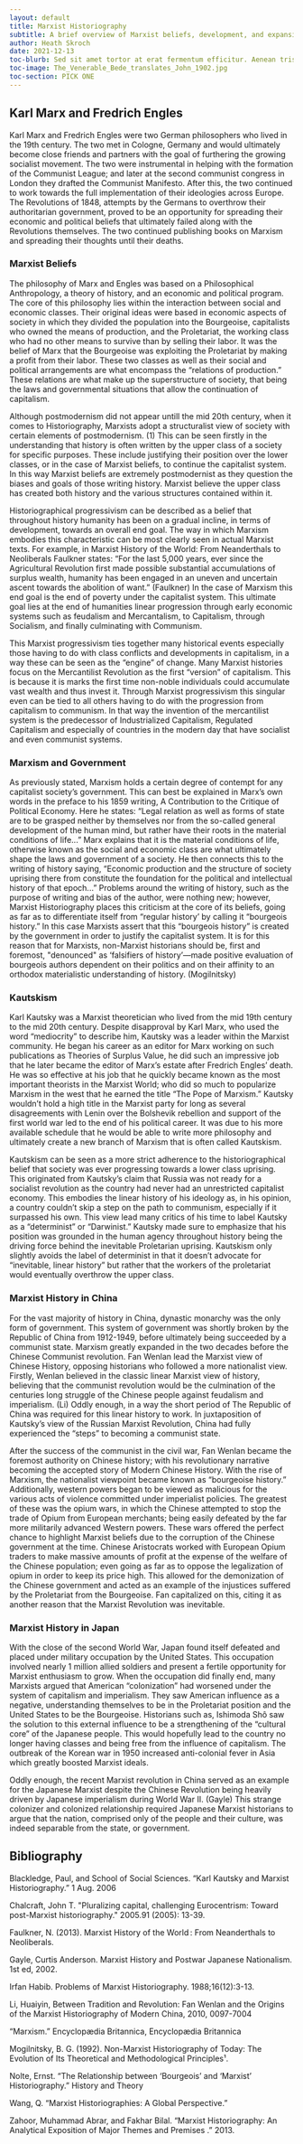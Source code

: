 ```yaml
---
layout: default
title: Marxist Historiography
subtitle: A brief overview of Marxist beliefs, development, and expansion.
author: Heath Skroch
date: 2021-12-13
toc-blurb: Sed sit amet tortor at erat fermentum efficitur. Aenean tristique est sed ultrices vulputate. Fusce massa felis, volutpat nec quam sit amet, accumsan lacinia justo. Donec sit amet congue mi. Ut id tellus sit amet leo venenatis porta. Maecenas lobortis nibh in maximus euismod. Aliquam erat volutpat.
toc-image: The_Venerable_Bede_translates_John_1902.jpg
toc-section: PICK ONE
---
```







## Karl Marx and Fredrich Engles 
Karl Marx and Fredrich Engles were two German philosophers who lived in the 19th century. The two met in Cologne, Germany and would ultimately become close friends and partners with the goal of furthering the growing socialist movement. The two were instrumental in helping with the formation of the Communist League; and later at the second communist congress in London they drafted the Communist Manifesto. After this, the two continued to work towards the full implementation of their ideologies across Europe. The Revolutions of 1848, attempts by the Germans to overthrow their authoritarian government, proved to be an opportunity for spreading their economic and political beliefs that ultimately failed along with the Revolutions themselves. The two continued publishing books on Marxism and spreading their thoughts until their deaths.  

### Marxist Beliefs
The philosophy of Marx and Engles was based on a Philosophical Anthropology, a theory of history, and an economic and political program. The core of this philosophy lies within the interaction between social and economic classes. Their original ideas were based in economic aspects of society in which they divided the population into the Bourgeoise, capitalists who owned the means of production, and the Proletariat, the working class who had no other means to survive than by selling their labor. It was the belief of Marx that the Bourgeoise was exploiting the Proletariat by making a profit from their labor.  These two classes as well as their social and political arrangements are what encompass the “relations of production.” These relations are what make up the superstructure of society, that being the laws and governmental situations that allow the continuation of capitalism.  

Although postmodernism did not appear untill the mid 20th century, when it comes to Historiography, Marxists adopt a structuralist view of society with certain elements of postmodernism.  (1) This can be seen firstly in the understanding that history is often written by the upper class of a society for specific purposes. These include justifying their position over the lower classes, or in the case of Marxist beliefs, to continue the capitalist system. In this way Marxist beliefs are extremely postmodernist as they question the biases and goals of those writing history. Marxist believe the upper class has created both history and the various structures contained within it.  

Historiographical progressivism can be described as a belief that throughout history humanity has been on a gradual incline, in terms of development, towards an overall end goal. The way in which Marxism embodies this characteristic can be most clearly seen in actual Marxist texts. For example, in Marxist History of the World: From Neanderthals to Neoliberals Faulkner states: “For the last 5,000 years, ever since the Agricultural Revolution first made possible substantial accumulations of surplus wealth, humanity has been engaged in an uneven and uncertain ascent towards the abolition of want.” (Faulkner) In the case of Marxism this end goal is the end of poverty under the capitalist system. This ultimate goal lies at the end of humanities linear progression through early economic systems such as feudalism and Mercantalism, to Capitalism, through Socialism, and finally culminating with Communism.  

This Marxist progressivism ties together many historical events especially those having to do with class conflicts and developments in capitalism, in a way these can be seen as the “engine” of change. Many Marxist histories focus on the Mercantilist Revolution as the first “version” of capitalism. This is because it is marks the first time non-noble individuals could accumulate vast wealth and thus invest it. Through Marxist progressivism this singular even can be tied to all others having to do with the progression from capitalism to communism. In that way the invention of the mercantilist system is the predecessor of Industrialized Capitalism, Regulated Capitalism and especially of countries in the modern day that have socialist and even communist systems. 

### Marxism and Government
As previously stated, Marxism holds a certain degree of contempt for any capitalist society’s government. This can best be explained in Marx’s own words in the preface to his 1859 writing, A Contribution to the Critique of Political Economy. Here he states: “Legal relation as well as forms of state are to be grasped neither by themselves nor from the so-called general development of the human mind, but rather have their roots in the material conditions of life...” Marx explains that it is the material conditions of life, otherwise known as the social and economic class are what ultimately shape the laws and government of a society. He then connects this to the writing of history saying, “Economic production and the structure of society uprising there from constitute the foundation for the political and intellectual history of that epoch...” Problems around the writing of history, such as the purpose of writing and bias of the author, were nothing new; however, Marxist Historiography places this criticism at the core of its beliefs, going as far as to differentiate itself from “regular history’ by calling it “bourgeois history.” In this case Marxists assert that this “bourgeois history” is created by the government in order to justify the capitalist system. It is for this reason that for Marxists, non-Marxist historians should be, first and foremost, "denounced" as ‘falsifiers of history’—made positive evaluation of bourgeois authors dependent on their politics and on their affinity to an orthodox materialistic understanding of history. (Mogilnitsky) 

### Kautskism
Karl Kautsky was a Marxist theoretician who lived from the mid 19th century to the mid 20th century. Despite disapproval by Karl Marx, who used the word “mediocrity” to describe him, Kautsky was a leader within the Marxist community. He began his career as an editor for Marx working on such publications as Theories of Surplus Value, he did such an impressive job that he later became the editor of Marx’s estate after Fredrich Engles’ death. He was so effective at his job that he quickly became known as the most important theorists in the Marxist World; who did so much to popularize Marxism in the west that he earned the title “The Pope of Marxism.” Kautsky wouldn’t hold a high title in the Marxist party for long as several disagreements with Lenin over the Bolshevik rebellion and support of the first world war led to the end of his political career.  It was due to his more available schedule that he would be able to write more philosophy and ultimately create a new branch of Marxism that is often called Kautskism. 

Kautskism can be seen as a more strict adherence to the historiographical belief that society was ever progressing towards a lower class uprising. This originated from Kautsky’s claim that Russia was not ready for a socialist revolution as the country had never had an unrestricted capitalist economy. This embodies the linear history of his ideology as, in his opinion, a country couldn’t skip a step on the path to communism, especially if it surpassed his own. This view lead many critics of his time to label Kautsky as a “determinist” or “Darwinist.” Kautsky made sure to emphasize that his position was grounded in the human agency throughout history being the driving force behind the inevitable Proletarian uprising. Kautskism only slightly avoids the label of determinist in that it doesn’t advocate for “inevitable, linear history” but rather that the workers of the proletariat would eventually overthrow the upper class. 

### Marxist History in China
For the vast majority of history in China, dynastic monarchy was the only form of government. This system of government was shortly broken by the Republic of China from 1912-1949, before ultimately being succeeded by a communist state. Marxism greatly expanded in the two decades before the Chinese Communist revolution. Fan Wenlan lead the Marxist view of Chinese History, opposing historians who followed a more nationalist view. Firstly, Wenlan believed in the classic linear Marxist view of history, believing that the communist revolution would be the culmination of the centuries long struggle of the Chinese people against feudalism and imperialism. (Li) Oddly enough, in a way the short period of The Republic of China was required for this linear history to work. In juxtaposition of Kautsky’s view of the Russian Marxist Revolution, China had fully experienced the “steps” to becoming a communist state.   

After the success of the communist in the civil war, Fan Wenlan became the foremost authority on Chinese history; with his revolutionary narrative becoming the accepted story of Modern Chinese History. With the rise of Marxism, the nationalist viewpoint became known as “bourgeoise history.” Additionally, western powers began to be viewed as malicious for the various acts of violence committed under imperialist policies. The greatest of these was the opium wars, in which the Chinese attempted to stop the trade of Opium from European merchants; being easily defeated by the far more militarily advanced Western powers. These wars offered the perfect chance to highlight Marxist beliefs due to the corruption of the Chinese government at the time. Chinese Aristocrats worked with European Opium traders to make massive amounts of profit at the expense of the welfare of the Chinese population; even going as far as to oppose the legalization of opium in order to keep its price high. This allowed for the demonization of the Chinese government and acted as an example of the injustices suffered by the Proletariat from the Bourgeoise. Fan capitalized on this, citing it as another reason that the Marxist Revolution was inevitable.   

### Marxist History in Japan
With the close of the second World War, Japan found itself defeated and placed under military occupation by the United States. This occupation involved nearly 1 million allied soldiers and present a fertile opportunity for Marxist enthusiasm to grow. When the occupation did finally end, many Marxists argued that American “colonization” had worsened under the system of capitalism and imperialism. They saw American influence as a negative, understanding themselves to be in the Proletariat position and the United States to be the Bourgeoise. Historians such as, Ishimoda Shô saw the solution to this external influence to be a strengthening of the “cultural core” of the Japanese people. This would hopefully lead to the country no longer having classes and being free from the influence of capitalism. The outbreak of the Korean war in 1950 increased anti-colonial fever in Asia which greatly boosted Marxist ideals.  

Oddly enough, the recent Marxist revolution in China served as an example for the Japanese Marxist despite the Chinese Revolution being heavily driven by Japanese imperialism during World War II. (Gayle) This strange colonizer and colonized relationship required Japanese Marxist historians to argue that the nation, comprised only of the people and their culture, was indeed separable from the state, or government. 
 





## Bibliography

Blackledge, Paul, and School of Social Sciences. “Karl Kautsky and Marxist Historiography.”  1 Aug. 2006 

 

Chalcraft, John T. "Pluralizing capital, challenging Eurocentrism: Toward post-Marxist historiography."  2005.91 (2005): 13-39. 

 

Faulkner, N. (2013). Marxist History of the World : From Neanderthals to Neoliberals.  

 

Gayle, Curtis Anderson. Marxist History and Postwar Japanese Nationalism. 1st ed,  2002.  

 

Irfan Habib. Problems of Marxist Historiography.  1988;16(12):3-13.  

 

Li, Huaiyin, Between Tradition and Revolution: Fan Wenlan and the Origins of the Marxist Historiography of Modern China,  2010, 0097-7004 

 

“Marxism.” Encyclopædia Britannica, Encyclopædia Britannica 

 

Mogilnitsky, B. G. (1992). Non-Marxist Historiography of Today: The Evolution of Its Theoretical and Methodological Principles¹.  

 

Nolte, Ernst. “The Relationship between ‘Bourgeois’ and ‘Marxist’ Historiography.” History and Theory 

 

Wang, Q. “Marxist Historiographies: A Global Perspective.”  

 

 Zahoor, Muhammad Abrar, and Fakhar Bilal. “Marxist Historiography: An Analytical Exposition of Major Themes and Premises .”  2013. 

